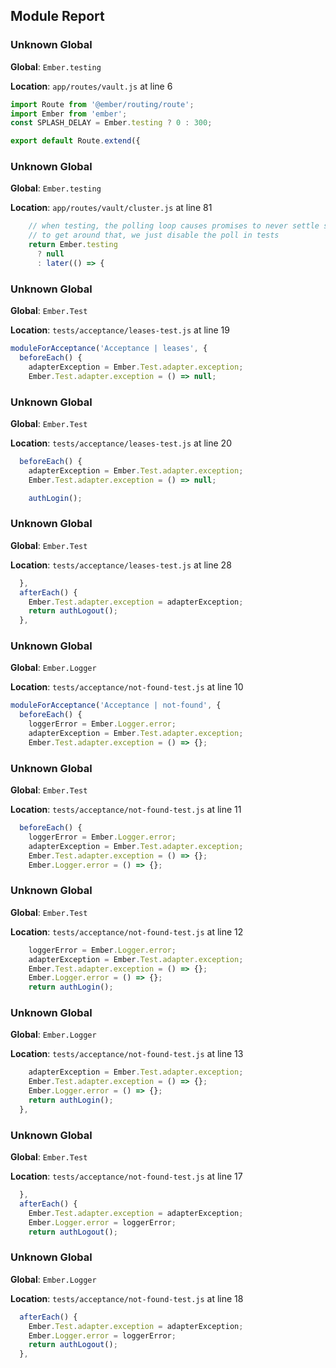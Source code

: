 ## Module Report
### Unknown Global

**Global**: `Ember.testing`

**Location**: `app/routes/vault.js` at line 6

```js
import Route from '@ember/routing/route';
import Ember from 'ember';
const SPLASH_DELAY = Ember.testing ? 0 : 300;

export default Route.extend({
```

### Unknown Global

**Global**: `Ember.testing`

**Location**: `app/routes/vault/cluster.js` at line 81

```js
    // when testing, the polling loop causes promises to never settle so acceptance tests hang
    // to get around that, we just disable the poll in tests
    return Ember.testing
      ? null
      : later(() => {
```

### Unknown Global

**Global**: `Ember.Test`

**Location**: `tests/acceptance/leases-test.js` at line 19

```js
moduleForAcceptance('Acceptance | leases', {
  beforeEach() {
    adapterException = Ember.Test.adapter.exception;
    Ember.Test.adapter.exception = () => null;

```

### Unknown Global

**Global**: `Ember.Test`

**Location**: `tests/acceptance/leases-test.js` at line 20

```js
  beforeEach() {
    adapterException = Ember.Test.adapter.exception;
    Ember.Test.adapter.exception = () => null;

    authLogin();
```

### Unknown Global

**Global**: `Ember.Test`

**Location**: `tests/acceptance/leases-test.js` at line 28

```js
  },
  afterEach() {
    Ember.Test.adapter.exception = adapterException;
    return authLogout();
  },
```

### Unknown Global

**Global**: `Ember.Logger`

**Location**: `tests/acceptance/not-found-test.js` at line 10

```js
moduleForAcceptance('Acceptance | not-found', {
  beforeEach() {
    loggerError = Ember.Logger.error;
    adapterException = Ember.Test.adapter.exception;
    Ember.Test.adapter.exception = () => {};
```

### Unknown Global

**Global**: `Ember.Test`

**Location**: `tests/acceptance/not-found-test.js` at line 11

```js
  beforeEach() {
    loggerError = Ember.Logger.error;
    adapterException = Ember.Test.adapter.exception;
    Ember.Test.adapter.exception = () => {};
    Ember.Logger.error = () => {};
```

### Unknown Global

**Global**: `Ember.Test`

**Location**: `tests/acceptance/not-found-test.js` at line 12

```js
    loggerError = Ember.Logger.error;
    adapterException = Ember.Test.adapter.exception;
    Ember.Test.adapter.exception = () => {};
    Ember.Logger.error = () => {};
    return authLogin();
```

### Unknown Global

**Global**: `Ember.Logger`

**Location**: `tests/acceptance/not-found-test.js` at line 13

```js
    adapterException = Ember.Test.adapter.exception;
    Ember.Test.adapter.exception = () => {};
    Ember.Logger.error = () => {};
    return authLogin();
  },
```

### Unknown Global

**Global**: `Ember.Test`

**Location**: `tests/acceptance/not-found-test.js` at line 17

```js
  },
  afterEach() {
    Ember.Test.adapter.exception = adapterException;
    Ember.Logger.error = loggerError;
    return authLogout();
```

### Unknown Global

**Global**: `Ember.Logger`

**Location**: `tests/acceptance/not-found-test.js` at line 18

```js
  afterEach() {
    Ember.Test.adapter.exception = adapterException;
    Ember.Logger.error = loggerError;
    return authLogout();
  },
```
